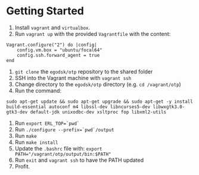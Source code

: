 # Getting Started

1. Install `vagrant` and `virtualbox`. 
1. Run `vagrant up` with the provided `Vagrantfile` with the content:
```
Vagrant.configure("2") do |config|
    config.vm.box = "ubuntu/focal64"
    config.ssh.forward_agent = true
end
```
1. `git clone` the `egodsk/otp` repository to the shared folder
1. SSH into the Vagrant machine with `vagrant ssh`
1. Change directory to the `egodsk/otp` directory (e.g. `cd /vagrant/otp`)
1. Run the command:
```
sudo apt-get update && sudo apt-get upgrade && sudo apt-get -y install build-essential autoconf m4 libssl-dev libncurses5-dev libwxgtk3.0-gtk3-dev default-jdk unixodbc-dev xsltproc fop libxml2-utils
```
1. Run ```export ERL_TOP=`pwd` ```
1. Run ```./configure --prefix=`pwd`/output```
1. Run ```make```
1. Run ```make install```
1. Update the `.bashrc` file with: `export PATH="/vagrant/otp/output/bin:$PATH"`
1. Run `exit` and `vagrant ssh` to have the PATH updated
1. Profit.
